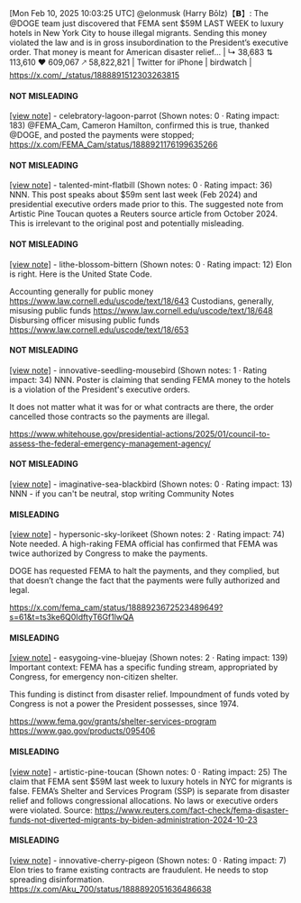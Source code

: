 [Mon Feb 10, 2025 10:03:25 UTC] @elonmusk (Harry Bōlz)【𝗕】: The @DOGE team just discovered that FEMA sent $59M LAST WEEK to luxury hotels in New York City to house illegal migrants.  Sending this money violated the law and is in gross insubordination to the President’s executive order.  That money is meant for American disaster relief… | ↳ 38,683 ⇅ 113,610 ♥ 609,067 🡕 58,822,821 | Twitter for iPhone | birdwatch | https://x.com/_/status/1888891512303263815

#### NOT MISLEADING

[[view note]](https://x.com/i/birdwatch/n/1888971142314238030) - celebratory-lagoon-parrot (Shown notes: 0 · Rating impact: 183)
@FEMA_Cam, Cameron Hamilton,  confirmed this is true, thanked @DOGE, and posted the payments were stopped;
https://x.com/FEMA_Cam/status/1888921176199635266

#### NOT MISLEADING

[[view note]](https://x.com/i/birdwatch/n/1888919100367220760) - talented-mint-flatbill (Shown notes: 0 · Rating impact: 36)
NNN. This post speaks about $59m sent last week (Feb 2024) and presidential executive orders made prior to this. The suggested note from Artistic Pine Toucan quotes a Reuters source article from October 2024. This is irrelevant to the original post and potentially misleading.

#### NOT MISLEADING

[[view note]](https://x.com/i/birdwatch/n/1888911063112130836) - lithe-blossom-bittern (Shown notes: 0 · Rating impact: 12)
Elon is right.  Here is the United State Code.

Accounting generally for public money https://www.law.cornell.edu/uscode/text/18/643
Custodians, generally, misusing public funds
https://www.law.cornell.edu/uscode/text/18/648
Disbursing officer misusing public funds
https://www.law.cornell.edu/uscode/text/18/653

#### NOT MISLEADING

[[view note]](https://x.com/i/birdwatch/n/1888908745905971414) - innovative-seedling-mousebird (Shown notes: 1 · Rating impact: 34)
NNN. Poster is claiming that sending FEMA money to the hotels is a violation of the President's executive orders. 

It does not matter what it was for or what contracts are there, the order cancelled those contracts so the payments are illegal.

https://www.whitehouse.gov/presidential-actions/2025/01/council-to-assess-the-federal-emergency-management-agency/

#### NOT MISLEADING

[[view note]](https://x.com/i/birdwatch/n/1888907480648106121) - imaginative-sea-blackbird (Shown notes: 0 · Rating impact: 13)
NNN - if you can't be neutral, stop writing Community Notes

#### MISLEADING

[[view note]](https://x.com/i/birdwatch/n/1889007526403788827) - hypersonic-sky-lorikeet (Shown notes: 2 · Rating impact: 74)
Note needed. A high-raking FEMA official has confirmed that FEMA was twice authorized by Congress to make the payments.

DOGE has requested FEMA to halt the payments, and they complied, but that doesn’t change the fact that the payments were fully authorized and legal.

https://x.com/fema_cam/status/1888923672523489649?s=61&t=ts3ke6Q0IdftyT6Gf1lwQA

#### MISLEADING

[[view note]](https://x.com/i/birdwatch/n/1888950995243147577) - easygoing-vine-bluejay (Shown notes: 2 · Rating impact: 139)
Important context: FEMA has a specific funding stream, appropriated by Congress, for emergency non-citizen shelter. 

This funding is distinct from disaster relief. Impoundment of funds voted by Congress is not a power the President possesses, since 1974.

https://www.fema.gov/grants/shelter-services-program
https://www.gao.gov/products/095406


#### MISLEADING

[[view note]](https://x.com/i/birdwatch/n/1888914769505145192) - artistic-pine-toucan (Shown notes: 0 · Rating impact: 25)
The claim that FEMA sent $59M last week to luxury hotels in NYC for migrants is false. FEMA’s Shelter and Services Program (SSP) is separate from disaster relief and follows congressional allocations. No laws or executive orders were violated. Source: https://www.reuters.com/fact-check/fema-disaster-funds-not-diverted-migrants-by-biden-administration-2024-10-23

#### MISLEADING

[[view note]](https://x.com/i/birdwatch/n/1888906327357002141) - innovative-cherry-pigeon (Shown notes: 0 · Rating impact: 7)
Elon tries to frame existing contracts are fraudulent.
He needs to stop spreading disinformation.
https://x.com/Aku_700/status/1888892051636486638
